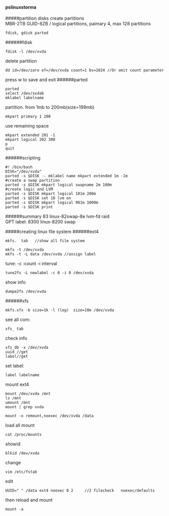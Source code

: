 #### pslinuxstorma
#####partition disks
create partitions  
MBR-2TB GUID-8ZB / logical partitions, paimary 4, max 128 partitions
```
fdisk, gdisk parted
```

######fdisk
```
fdisk -l /dev/xvda
```
delete partition
```
dd id=/dev/zaro of=/dev/xvda count=1 bs=1024 //Or omit count parameter
```

press w to save and exit
######parted
```
parted
select /dev/xvdab
mklabel labelname
```
partition. from 1mb to 200mb(size=199mb)
```
mkpart primary 1 200
```
use remaining space
```
mkpart extended 201 -1
mkpart logical 202 300
p
quit
```
######scripting
```
#! /bin/bash
DISK="/dev/xvda"
parted -s $DISK -- mklabel name mkpart extended 1m -1m
#create a swap partition
parted -s $DISK mkpart logical swapname 2m 100m
#create logic and LVM
parted -s $DISK mkpart logical 101m 200m
parted -s $DISK set 10 lvm on
parted -s $DISK mkpart logical 901m 1000m
parted -s $DISK print
```
######summary
83 linux-82swap-8e lvm-fd raid  
GPT label:
8300 linux-8200 swap

#####creating linux file system
######ext4
```
mkfs.  tab   //show all file system
```

```
mkfs -t /dev/xvda
mkfs -t -L data /dev/xvda //assign label
```
tune: -c :count -i interval
```
tune2fs -L newlabel -c 0 -i 0 /dev/xvda
```
show info
```
dumpe2fs /dev/xvda
```

######xfs
```
mkfs.xfx -b size=1k -l (log)  size=10m /dev/xvda
```
see all com:
```
xfs_ tab
```
check info
```
xfs_db -x /dev/xvda
uuid //get
label//get
```

set label:
```
label labelname
```
mount ext4
```
mount /dev/xvda /mnt
ls /mnt
umount /mnt
mount | grep xvda
```

```
mount -o remount,noexec /dev/xvda /data
```


load all mount
```
cat /proc/mounts
```
showid
```
blkid /dev/xvda
```
change
```
vim /etc/fstab
```
edit
```
UUID=" " /data ext4 noexec 0 2     //2 filecheck   noexec/defaults
```

then reload and mount
```
mount -a
```






